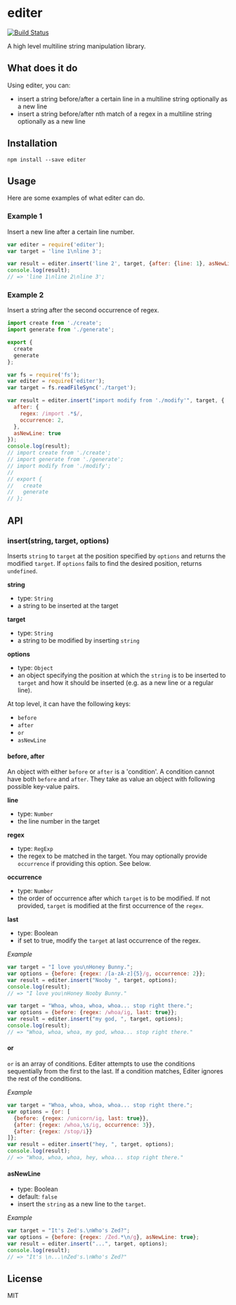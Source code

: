 # editer

[![Build Status](https://travis-ci.org/sungwoncho/editer.svg?branch=master)](https://travis-ci.org/sungwoncho/editer)

A high level multiline string manipulation library.


## What does it do

Using editer, you can:

* insert a string before/after a certain line in a multiline string optionally
as a new line
* insert a string before/after nth match of a regex in a multiline string
optionally as a new line

## Installation

    npm install --save editer


## Usage

Here are some examples of what editer can do.


### Example 1

Insert a new line after a certain line number.

```js
var editer = require('editer');
var target = 'line 1\nline 3';

var result = editer.insert('line 2', target, {after: {line: 1}, asNewLine: true});
console.log(result);
// => 'line 1\nline 2\nline 3';
```

### Example 2

Insert a string after the second occurrence of regex.

```target.js
import create from './create';
import generate from './generate';

export {
  create
  generate
};
```

```js
var fs = require('fs');
var editer = require('editer');
var target = fs.readFileSync('./target');

var result = editer.insert("import modify from './modify'", target, {
  after: {
    regex: /import .*$/,
    occurrence: 2,
  },
  asNewLine: true
});
console.log(result);
// import create from './create';
// import generate from './generate';
// import modify from './modify';
//
// export {
//   create
//   generate
// };

```

## API

### insert(string, target, options)

Inserts `string` to `target` at the position specified by `options` and returns
the modified `target`. If `options` fails to find the desired position, returns
`undefined`.

**string**

* type: `String`
* a string to be inserted at the target

**target**

* type: `String`
* a string to be modified by inserting `string`

**options**

* type: `Object`
* an object specifying the position at which the `string` is to be inserted to
`target` and how it should be inserted (e.g. as a new line or a regular line).

At top level, it can have the following keys:

* `before`
* `after`
* `or`
* `asNewLine`

#### before, after

An object with either `before` or `after` is a 'condition'. A condition cannot
have both `before` and `after`. They take as value an object with following
possible key-value pairs.

**line**

* type: `Number`
* the line number in the target

**regex**

* type: `RegExp`
* the regex to be matched in the target. You may optionally provide `occurrence`
if providing this option. See below.

**occurrence**

* type: `Number`
* the order of occurrence after which `target` is to be modified. If not
provided, `target` is modified at the first occurrence of the `regex`.

**last**

* type: Boolean
* if set to true, modify the `target` at last occurrence of the regex.

*Example*

```js
var target = "I love you\nHoney Bunny.";
var options = {before: {regex: /[a-zA-z]{5}/g, occurrence: 2}};
var result = editer.insert("Nooby ", target, options);
console.log(result);
// => "I love you\nHoney Nooby Bunny."

var target = "Whoa, whoa, whoa, whoa... stop right there.";
var options = {before: {regex: /whoa/ig, last: true}};
var result = editer.insert("my god, ", target, options);
console.log(result);
// => "Whoa, whoa, whoa, my god, whoa... stop right there."
```

#### or

`or` is an array of conditions. Editer attempts to use the conditions
sequentially from the first to the last. If a condition matches, Editer ignores
the rest of the conditions.

*Example*

```js
var target = "Whoa, whoa, whoa, whoa... stop right there.";
var options = {or: [
  {before: {regex: /unicorn/ig, last: true}},
  {after: {regex: /whoa,\s/ig, occurrence: 3}},
  {after: {regex: /stop/i}}
]};
var result = editer.insert("hey, ", target, options);
console.log(result);
// => "Whoa, whoa, whoa, hey, whoa... stop right there."
```

#### asNewLine

* type: Boolean
* default: `false`
* insert the `string` as a new line to the `target`.

*Example*

```js
var target = "It's Zed's.\nWho's Zed?";
var options = {before: {regex: /Zed.*\n/g}, asNewLine: true};
var result = editer.insert("...", target, options);
console.log(result);
// => "It's \n...\nZed's.\nWho's Zed?"
```


## License

MIT
